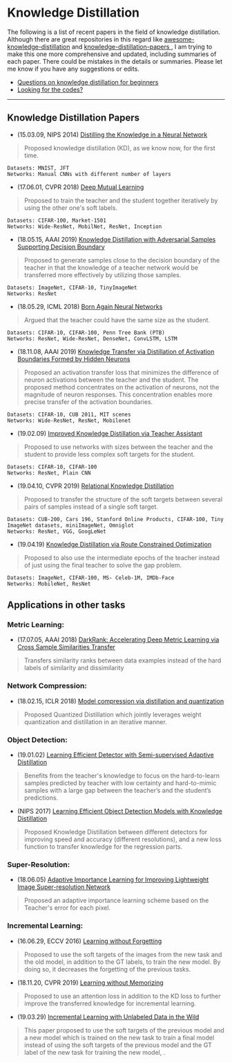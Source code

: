 



# Knowledge Distillation
The following is a list of recent papers in the field of knowledge distillation. Although there are great repositories in this regard like [awesome-knowledge-distillation](https://github.com/dkozlov/awesome-knowledge-distillation) and [knowledge-distillation-papers
](https://github.com/lhyfst/knowledge-distillation-papers), I am trying to make this one more comprehensive and updated, including summaries of each paper. There could be mistakes in the details or summaries. Please let me know if you have any suggestions or edits.

- [Questions on knowledge distillation for beginners](questions.md)
- [Looking for the codes?](implementations.md)



--------
## Knowledge Distillation Papers
- (15.03.09, NIPS 2014) [Distilling the Knowledge in a Neural Network](https://arxiv.org/abs/1503.02531)
        

> Proposed knowledge distillation (KD), as we know now, for the first
> time.

    Datasets: MNIST, JFT
    Networks: Manual CNNs with different number of layers

- (17.06.01, CVPR 2018) [Deep Mutual Learning](https://arxiv.org/abs/1706.00384)

> Proposed to train the teacher and the student together iteratively by
> using the other one's soft labels.

    Datasets: CIFAR-100, Market-1501
    Networks: Wide-ResNet, MobilNet, ResNet, Inception

- (18.05.15, AAAI 2019) [Knowledge Distillation with Adversarial Samples Supporting Decision Boundary](https://arxiv.org/abs/1805.05532)
        
> Proposed to generate samples close to the decision boundary of the teacher in that the knowledge of a teacher network would be transferred more effectively by utilizing those samples. 

    Datasets: ImageNet, CIFAR-10, TinyImageNet
    Networks: ResNet
        
- (18.05.29, ICML 2018) [Born Again Neural Networks](https://arxiv.org/abs/1805.04770)
>    Argued that the teacher could have the same size as the student.

    Datasets: CIFAR-10, CIFAR-100, Penn Tree Bank (PTB)
    Networks: ResNet, Wide-ResNet, DenseNet, ConvLSTM, LSTM

- (18.11.08, AAAI 2019) [Knowledge Transfer via Distillation of Activation Boundaries Formed by Hidden Neurons](https://arxiv.org/abs/1811.03233)

>    Proposed an activation transfer loss that minimizes the difference of neuron activations between the teacher and the student. The proposed method concentrates on the activation of neurons, not the magnitude of neuron responses. This concentration enables more precise transfer of the activation boundaries.

    Datasets: CIFAR-10, CUB 2011, MIT scenes
    Networks: Wide-ResNet, ResNet, Mobilenet

- (19.02.09) [Improved Knowledge Distillation via Teacher Assistant](https://arxiv.org/abs/1902.03393)

>    Proposed to use networks with sizes between the teacher and the student to provide less complex soft targets for the student.

    Datasets: CIFAR-10, CIFAR-100
    Networks: ResNet, Plain CNN

- (19.04.10, CVPR 2019) [Relational Knowledge Distillation](https://arxiv.org/abs/1904.05068?context=cs.LG)

> Proposed to transfer the structure of the soft targets between several pairs of samples instead of a single soft target.

    Datasets: CUB-200, Cars 196, Stanford Online Products, CIFAR-100, Tiny ImageNet datasets, miniImageNet, Omniglot
    Networks: ResNet, VGG, GoogLeNet


- (19.04.19) [Knowledge Distillation via Route Constrained Optimization](https://arxiv.org/abs/1904.09149)

>    Proposed to also use the intermediate epochs of the teacher instead of just using the final teacher to solve the gap problem.

    Datasets: ImageNet, CIFAR-100, MS- Celeb-1M, IMDb-Face
    Networks: MobileNet, ResNet

## Applications in other tasks

### Metric Learning:
- (17.07.05, AAAI 2018) [DarkRank: Accelerating Deep Metric Learning via Cross Sample Similarities Transfer](https://arxiv.org/abs/1707.01220)

>  Transfers similarity ranks between data examples instead of the hard labels of similarity and dissimilarity

### Network Compression: 
- (18.02.15, ICLR 2018) [Model compression via distillation and quantization](https://arxiv.org/abs/1802.05668)

>  Proposed Quantized Distillation which jointly leverages weight quantization and distillation in an iterative manner.

### Object Detection: 
- (19.01.02) [Learning Efficient Detector with Semi-supervised Adaptive Distillation](https://arxiv.org/abs/1901.00366)

>  Benefits from the teacher's knowledge to focus on the hard-to-learn samples predicted by teacher with low certainty and hard-to-mimic samples with a large gap between the teacher’s and the student’s predictions.

- (NIPS 2017) [Learning Efficient Object Detection Models with Knowledge Distillation](https://papers.nips.cc/paper/6676-learning-efficient-object-detection-models-with-knowledge-distillation.pdf)

> Proposed Knowledge Distillation between different detectors for improving speed and accuracy (different resolutions), and a new loss function to transfer knowledge for the regression parts.

### Super-Resolution: 
- (18.06.05) [Adaptive Importance Learning for Improving Lightweight Image Super-resolution Network](https://arxiv.org/abs/1806.01576)

>  Proposed an adaptive importance learning scheme based on the Teacher's error for each pixel.

### Incremental Learning:
- (16.06.29, ECCV 2016) [Learning without Forgetting](https://arxiv.org/abs/1606.09282)

>  Proposed to use the soft targets of the images from the new task and the old model, in addition to the GT labels, to train the new model. By doing so, it decreases the forgetting of the previous tasks.

- (18.11.20, CVPR 2019) [Learning without Memorizing](https://arxiv.org/abs/1811.08051)

>  Proposed to use an attention loss in addition to the KD loss to further improve the transferred knowledge for incremental learning.

- (19.03.29) [Incremental Learning with Unlabeled Data in the Wild](https://arxiv.org/abs/1903.12648)

>  This paper proposed to use the soft targets of the previous model and a new model which is trained on the new task to train a final model instead of using the soft targets of the previous model and the GT label of the new task for training the new model, .




